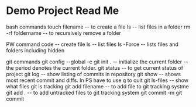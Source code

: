 # Demo Project Read Me

bash commands
touch filename -- to create a file
ls -- list files in a folder
rm -rf foldername -- to recursively remove a folder

PW command
code -- create file
ls -- list files
ls -Force -- lists files and folders including hidden

git commands
git config --global -e
git init . -- initialize the current folder -- the period denotes the current folder.
git status -- to get current status of project
git log -- show listing of commits in repository
git show -- shows most recent commit and diffs.  In PS have to use q to quit
git ls-files -- show what files git is tracking
git add filename -- to add file to git tracking systme
git add . -- to add untracked files to git tracking system
git commit -m
git commit